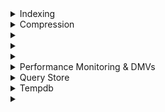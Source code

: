 

<details><summary>Indexing</summary>

# Indexing

From [the documentation], Microsoft classes tables in 2 ways:
    - rowstore tables and indexes
    - columnstore tables and indexes
    - "*SQL Server 2019 (15.x) and Azure SQL Database support row and page compression for rowstore tables and indexes, and supports columnstore and columnstore archival compression for columnstore tables and indexes.*"

## Microsoft Guidance

### Columnstore Guidance

Columnstore - [MSFT Guidance for Indexes](https://docs.microsoft.com/en-us/sql/relational-databases/indexes/columnstore-indexes-design-guidance)

**Step 1: Clustered columnstore index on all OLAP/data warehouse tables**
- Star schema tables
- Snowflake tables
- Fact tables
- Dimension tables

**Step 2: Non-clustered columnstore indexes for all keys (PK, FK for lookups)**
- Enforce PKs with NCI
- Enable fast lookups w NCI on FKs

| Use case  | Recommendation  | Compression ratio  | Notes  	|
|---	|---	|---	|---	|
| Star and Snowflake tables (fact, dimension) 	| Clustered columnstore index  	| 10x  	|   	|
| Star and Snowflake tables (fact, dimension) 	| Non-clustered columnstore index on PKs 	| 10x  	|   	|
| Star and Snowflake tables (fact, dimension) 	| Non-clustered columnstore index on FKs 	| 10x  	|   	|
| HTAP and OLTP-like tables	| Drop rowstore indexes and replace with columnstore 	| -10%  	| Swapping NCI rowstore to NCI columnstore is actually going to [take up ~10% more space](https://docs.microsoft.com/en-us/sql/relational-databases/indexes/columnstore-indexes-design-guidance)  	|
| IoT insert tables  	| Clustered columnstore index  	| 10x  	|   	|
|   	|   	|   	|   	|
|   	|   	|   	|   	|
|   	|   	|   	|   	|
|   	|   	|   	|   	|
|   	|   	|   	|   	|
|   	|   	|   	|   	|
|   	|   	|   	|   	|
|   	|   	|   	|   	|
|   	|   	|   	|   	|
|   	|   	|   	|   	|
|   	|   	|   	|   	|
|   	|   	|   	|   	|

- Fact tables = columnstore table

</details>

<details><summary>Compression</summary>

# Compression

Three options:
- Rowstore tables and indexes = row and page compression are options
- Columnstore tables and indexes = columnstore compression and columnstore archival compression
- TSQL `COMPRESS` function = GZIP compression
    - Inputs: strings, varbinary
    - Compression: GZIP
    - Compatibility: Rowstore and columnstore
    - Use case: archival data
    - https://docs.microsoft.com/en-us/sql/t-sql/functions/compress-transact-sql?view=sql-server-ver15

Rowstore table profiles:
- A whole table that is stored as a heap
- A whole table that is stored as a clustered index
- A whole nonclustered index
- A whole indexed view (materialized index)
- For partitioned tables and indexes, you can configure the compression option for each partition, and the various partitions of an object do not have to have the same compression setting

Columnstore table profiles 
- A whole table that is stored with columnstore compression 
- A whole table that is stored as a clustered columnstore index with columnstore compression 
- A whole nonclustered columnstore index
- A whole table that is stored with columnstore archival compression 
- A whole table that is stored as a clustered columnstore index with columnstore archival compression 
- A whole nonclustered columnstore archival index
- For partitioned columnstore tables and columnstore indexes, you can configure the archival compression option for each partition, and the various partitions do not have to have the same archival compression setting

**Compression is always enabled for columnstore tables and can't be turned off** 

## 
</details>

<details><summary></summary>

# 

## 
</details>

<details><summary></summary>

# 

## 
</details>

<details><summary></summary>

# 

## 
</details>

<details><summary>Performance Monitoring & DMVs</summary>

# Performance Monitoring & DMVs

## Azure SQL Database

**What DMV to see resource utilization?**
- `sys.resource_stats` returns CPU usage and storage data for an Azure SQL Database. It has database_name and start_time columns.
- https://docs.microsoft.com/en-us/sql/relational-databases/system-catalog-views/sys-resource-stats-azure-sql-database


</details>

<details><summary>Query Store</summary>

# Query Store

**How to prevent going to read only?**
- Decrease the Data Flush Interval
    - Storage size is checked when Query Store writes data to disk. This interval is set by the Data Flush Interval (Minutes) option. If Query Store has breached the maximum size limit between storage size checks, it transitions to read-only mode
    - Default is 900 seconds, which is 15 minutes


</details>

<details><summary>Tempdb</summary>

# Tempdb

**You change from 4 CPUs to 16 - how many tempdb files should you have?**
- I think answer is 8 but they said 64 
   - *As a general rule, if the number of logical processors is less than or equal to eight, use the same number of data files as logical processors*
   - *If the number of logical processors is greater than eight, use eight data files and then if contention continues, increase the number of data files by multiples of 4 until the contention is reduced to acceptable levels or make changes to the workload/code.*
   - https://docs.microsoft.com/en-us/sql/relational-databases/databases/tempdb-database



## 
</details>

<details><summary></summary>

# 

## 
</details>
